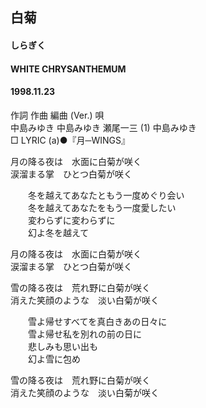 ## 白菊
#### しらぎく
#### WHITE CHRYSANTHEMUM
#### 1998.11.23


作詞  作曲  編曲 (Ver.)   唄  
中島みゆき   中島みゆき   瀬尾一三 (1)  中島みゆき  
□ LYRIC (a)●『月─WINGS』  
  
月の降る夜は　水面に白菊が咲く  
涙溜まる掌　ひとつ白菊が咲く  
  
　　冬を越えてあなたともう一度めぐり会い  
　　冬を越えてあなたをもう一度愛したい  
　　変わらずに変わらずに  
　　幻よ冬を越えて  
  
月の降る夜は　水面に白菊が咲く  
涙溜まる掌　ひとつ白菊が咲く  
  
雪の降る夜は　荒れ野に白菊が咲く  
消えた笑顔のような　淡い白菊が咲く  
  
　　雪よ帰せすべてを真白きあの日々に  
　　雪よ帰せ私を別れの前の日に  
　　悲しみも思い出も  
　　幻よ雪に包め  
  
雪の降る夜は　荒れ野に白菊が咲く  
消えた笑顔のような　淡い白菊が咲く  